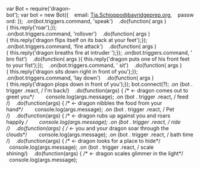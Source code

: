 var Bot = require('dragon-bot'); var bot = new Bot({    email: <Tia.Schioppo@bayridgeprep.org>,    password: <Tia Tia Tia>}); 
.on(bot.triggers.command, 'speak')    .do(function( args ){ this.reply('roar');});
.on(bot.triggers.command, 'rollover')    .do(function( args ){ this.reply('dragon flips itself on its back at your feet');});
.on(bot.triggers.command, 'fire attack')    .do(function( args ){ this.reply('dragon breaths fire at intruder ');});
.on(bot.triggers.command, ' bro fist')    .do(function( args ){ this.reply('dragon puts one of his front feet to your fist');});   
.on(bot.triggers.command, ' sit')    .do(function( args ){ this.reply('dragon sits down right in front of you');});    
.on(bot.triggers.command, 'lay down')    .do(function( args ){ this.reply('dragon plops down in front of you');});
bot.connect(?);
.on (bot . trigger .react, / I'm back/)    .do(function(args) { /* <- dragon comes out to greet you*/        console.log(args.message);
.on (bot . trigger .react, / feed /)    .do(function(args) { /* <- dragon nibbles the food from your hand*/        console.log(args.message);
.on (bot . trigger .react, / Pet /)    .do(function(args) { /* <- dragon rubs up against you and roars happily */        console.log(args.message);
.on (bot . trigger .react, / ride /)    .do(function(args) { /* <- you and your dragon soar through the clouds*/        console.log(args.message);
.on (bot . trigger .react, / bath time /)    .do(function(args) { /* <- dragon looks for a place to hide*/        console.log(args.message);
.on (bot . trigger .react, / scale shining/)    .do(function(args) { /* <- dragon scales glimmer in the light*/        console.log(args.message); 
